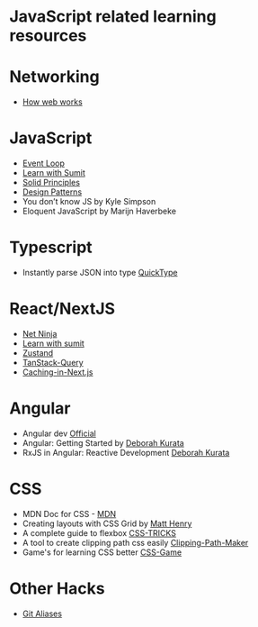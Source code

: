# JavaScript related learning resources

# Networking

- [How web works](https://github.com/vasanthk/how-web-works)  

# JavaScript

- [Event Loop](https://www.youtube.com/watch?v=8aGhZQkoFbQ)
- [Learn with Sumit](https://www.youtube.com/channel/UCFM3gG5IHfogarxlKcIHCAg)
- [Solid Principles](https://www.youtube.com/playlist?list=PLZlA0Gpn_vH9kocFX7R7BAe_CvvOCO_p9)
- [Design Patterns](https://www.youtube.com/playlist?list=PLZlA0Gpn_vH_CthENcPCM0Dww6a5XYC7f)
- You don&rsquo;t know JS by Kyle Simpson
- Eloquent JavaScript by Marijn Haverbeke

# Typescript

- Instantly parse JSON into type [QuickType](https://app.quicktype.io/)

# React/NextJS

- [Net Ninja](https://www.youtube.com/watch?v=j942wKiXFu8&list=PL4cUxeGkcC9gZD-Tvwfod2gaISzfRiP9d&index=1)
- [Learn with sumit](https://www.youtube.com/watch?v=5Xy-t8k_M4A&list=PLHiZ4m8vCp9M6HVQv7a36cp8LKzyHIePr)
- [Zustand](https://docs.pmnd.rs/zustand/getting-started/introduction)
- [TanStack-Query](https://tanstack.com/query/latest)
- [Caching-in-Next.js](https://nextjs.org/docs/app/building-your-application/caching)

# Angular

- Angular dev [Official](https://angular.dev)
- Angular: Getting Started by [Deborah Kurata](https://www.pluralsight.com/courses/angular-2-getting-started-update)
- RxJS in Angular: Reactive Development [Deborah Kurata](https://www.pluralsight.com/courses/angular-component-communication)

# CSS

- MDN Doc for CSS - [MDN](https://developer.mozilla.org/en-US/docs/Web/CSS)
- Creating layouts with CSS Grid by [Matt Henry](https://www.pluralsight.com/courses/css-grid-creating-layouts)
- A complete guide to flexbox [CSS-TRICKS](https://css-tricks.com/snippets/css/a-guide-to-flexbox/)
- A tool to create clipping path css easily [Clipping-Path-Maker](https://bennettfeely.com/clippy/)
- Game's for learning CSS better [CSS-Game](https://flexboxfroggy.com/)

# Other Hacks

- [Git Aliases](https://kapeli.com/cheat_sheets/Oh-My-Zsh_Git.docset/Contents/Resources/Documents/index)
